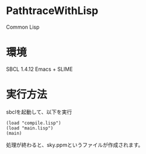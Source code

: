 # PathtraceWithLisp
Common Lisp

# 環境
SBCL 1.4.12
Emacs + SLIME

# 実行方法
sbclを起動して、以下を実行
```
(load "compile.lisp")
(load "main.lisp")
(main)
```
処理が終わると、sky.ppmというファイルが作成されます。

